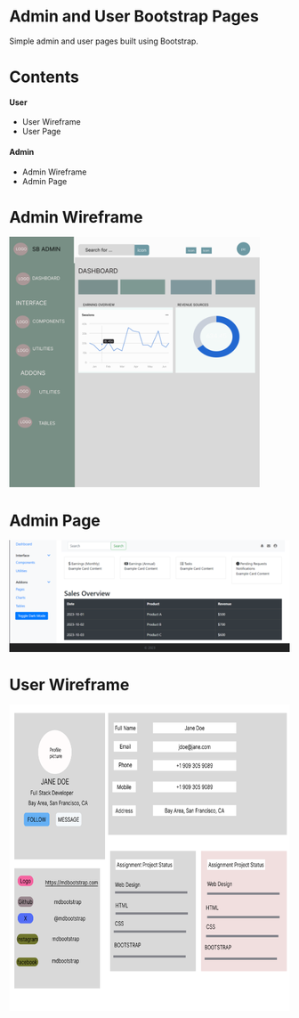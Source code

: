 # Admin and User Bootstrap Pages
Simple admin and user pages built using Bootstrap.

# Contents
####  User
- User Wireframe
- User Page

#### Admin 
- Admin Wireframe
- Admin Page


# Admin Wireframe
<img width="450" height="450" src="images/Admin Page.png" alt="Admin Wireframe" />

# Admin Page

<img  src="images/admin_light.png" alt="Admin Page" />

# User Wireframe
<img width="850" height="550"  src="images/User Page.png" alt="User Wireframe" >